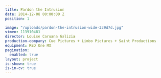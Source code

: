 ```yaml
---
title: Pardon the Intrusion
date: 2014-12-08 00:00:00 Z
position: 1

image: "/uploads/pardon-the-intrusion-wide-339d7d.jpg"
vimeo: 113910481
director: Louise Caruana Galizia
production-company: Cue Pictures + Limbo Pictures + Saint Productions
equipment: RED One MX
pagination:
  enabled: true
layout: project
is-shown: true
is-in-cv: true
---
```


